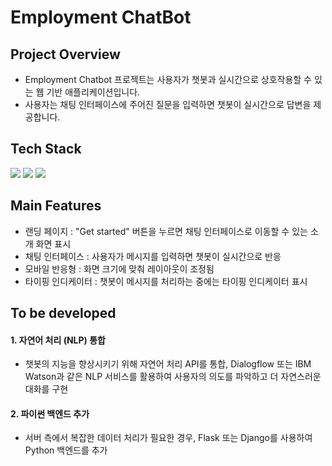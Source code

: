 # Employment ChatBot
## Project Overview
- Employment Chatbot 프로젝트는 사용자가 챗봇과 실시간으로 상호작용할 수 있는 웹 기반 애플리케이션입니다.
- 사용자는 채팅 인터페이스에 주어진 질문을 입력하면 챗봇이 실시간으로 답변을 제공합니다.

## Tech Stack
<img src="https://img.shields.io/badge/Html-007396?style=flat-square&logo=Html&logoColor=white"/> <img src="https://img.shields.io/badge/CSS-4479A1?style=flat-square&logo=CSS&logoColor=white"/> <img src="https://img.shields.io/badge/JavaScript-FF6C37?style=flat-square&logo=JavaScript&logoColor=white"/>

## Main Features
- 랜딩 페이지 : "Get started" 버튼을 누르면 채팅 인터페이스로 이동할 수 있는 소개 화면 표시
- 채팅 인터페이스 : 사용자가 메시지를 입력하면 챗봇이 실시간으로 반응
- 모바일 반응형 : 화면 크기에 맞춰 레이아웃이 조정됨
- 타이핑 인디케이터 : 챗봇이 메시지를 처리하는 중에는 타이핑 인디케이터 표시

## To be developed
#### 1. 자연어 처리 (NLP) 통합
- 챗봇의 지능을 향상시키기 위해 자연어 처리 API를 통합, Dialogflow 또는 IBM Watson과 같은 NLP 서비스를 활용하여 사용자의 의도를 파악하고 더 자연스러운 대화를 구현
#### 2. 파이썬 백엔드 추가
- 서버 측에서 복잡한 데이터 처리가 필요한 경우, Flask 또는 Django를 사용하여 Python 백엔드를 추가
